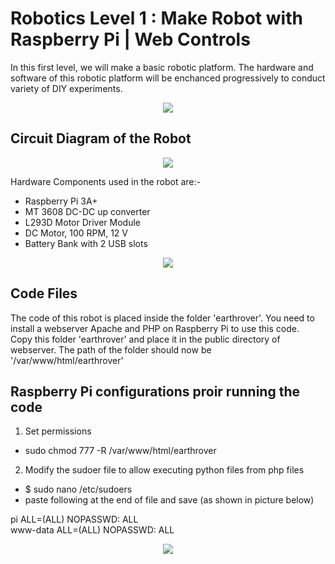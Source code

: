 # Robotics Level 1 : Make Robot with Raspberry Pi | Web Controls 

In this first level, we will make a basic robotic platform. The hardware and software of this robotic platform will be enchanced progressively to conduct variety of DIY experiments.

<p align="center">
   <img src="https://github.com/jiteshsaini/robotics-level-1/blob/master/img/web-controlled-raspberry-pi-robot.gif">
</p>

## Circuit Diagram of the Robot

<p align="center">
   <img src="https://helloworld.co.in/sites/default/files/inline-images/raspberry-pi-robot-circuit-diagram.jpeg">
</p>

Hardware Components used in the robot are:-
- Raspberry Pi 3A+
- MT 3608 DC-DC up converter
- L293D Motor Driver Module
- DC Motor, 100 RPM, 12 V
- Battery Bank with 2 USB slots

<p align="center">
   <img src="https://helloworld.co.in/sites/default/files/inline-images/raspberry-pi-robot-component-connections.jpeg">
</p>

## Code Files
The code of this robot is placed inside the folder 'earthrover'. You need to install a webserver Apache and PHP on Raspberry Pi to use this code.
<br>Copy this folder 'earthrover' and place it in the public directory of webserver. The path of the folder should now be '/var/www/html/earthrover'

## Raspberry Pi configurations proir running the code

1. Set permissions

- sudo chmod 777 -R /var/www/html/earthrover


2. Modify the sudoer file to allow executing python files from php files
- $ sudo nano /etc/sudoers
- paste following at the end of file and save (as shown in picture below)

pi ALL=(ALL) NOPASSWD: ALL <br>
www-data ALL=(ALL) NOPASSWD: ALL

<p align="center">
   <img src="https://github.com/jiteshsaini/robotics-level-1/blob/master/img/sudoers.png">
</p>
